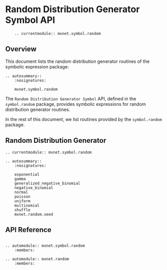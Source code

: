 # Random Distribution Generator Symbol API

```eval_rst
    .. currentmodule:: mxnet.symbol.random
```

## Overview

This document lists the random distribution generator routines of the symbolic expression package:

```eval_rst
.. autosummary::
    :nosignatures:

    mxnet.symbol.random
```

The `Random Distribution Generator Symbol` API, defined in the `symbol.random` package, provides
symbolic expressions for random distribution generator routines.

In the rest of this document, we list routines provided by the `symbol.random` package.

## Random Distribution Generator

```eval_rst
.. currentmodule:: mxnet.symbol.random

.. autosummary::
    :nosignatures:

    exponential
    gamma
    generalized_negative_binomial
    negative_binomial
    normal
    poisson
    uniform
	multinomial
	shuffle
    mxnet.random.seed
```

## API Reference

<script type="text/javascript" src='../../../_static/js/auto_module_index.js'></script>

```eval_rst

.. automodule:: mxnet.symbol.random
    :members:

.. automodule:: mxnet.random
    :members:

```

<script>auto_index("api-reference");</script>
